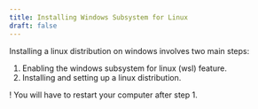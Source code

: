 ```yaml
---
title: Installing Windows Subsystem for Linux
draft: false
---
```


Installing a linux distribution on windows involves two main steps:

1. Enabling the windows subsystem for linux (wsl) feature.
2. Installing and setting up a linux distribution.

! You will have to restart your computer after step 1.